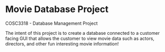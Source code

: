 # Movie Database Project
COSC3318 - Database Management Project

The intent of this project is to create a database connected to a customer facing GUI that allows the customer to view movie data such as actors, directors, and other fun interesting movie information!
